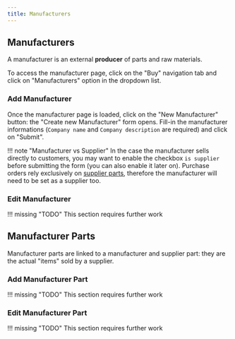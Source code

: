 ```yaml
---
title: Manufacturers
---
```


## Manufacturers

A manufacturer is an external **producer** of parts and raw materials.

To access the manufacturer page, click on the "Buy" navigation tab and click on "Manufacturers" option in the dropdown list.

### Add Manufacturer

Once the manufacturer page is loaded, click on the "New Manufacturer" button: the "Create new Manufacturer" form opens. Fill-in the manufacturer informations (`Company name` and `Company description` are required) and click on "Submit".

!!! note "Manufacturer vs Supplier"
	In the case the manufacturer sells directly to customers, you may want to enable the checkbox `is supplier` before submitting the form (you can also enable it later on). Purchase orders rely exclusively on [supplier parts](../supplier#supplier-parts), therefore the manufacturer will need to be set as a supplier too.

### Edit Manufacturer

!!! missing "TODO"
	This section requires further work

## Manufacturer Parts

Manufacturer parts are linked to a manufacturer and supplier part: they are the actual "items" sold by a supplier.

### Add Manufacturer Part

!!! missing "TODO"
	This section requires further work

### Edit Manufacturer Part

!!! missing "TODO"
	This section requires further work
